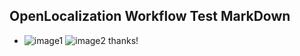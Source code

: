 ## OpenLocalization Workflow Test MarkDown
* ![image1](.\f461a675-26b1-45b1-b00d-1eb4b89334f4.PNG)   ![image2](.\fb564dca-b56b-4291-97f8-f5f55a6de0df.png) 
thanks!